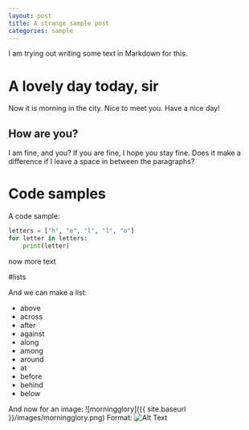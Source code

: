 ```yaml
---
layout: post
title: A strange sample post
categories: sample
---
```


I am trying out writing some text in Markdown for this.

# A lovely day today, sir

Now it is morning in the city.  Nice to meet you.  Have a nice day!

## How are you?

I am fine, and you?  If you are fine, I hope you stay fine.
Does it make a difference if I leave a space in between the paragraphs?

# Code samples

A code sample:

```python
letters = ["h", "e", "l", "l", "o"]
for letter in letters:
    print(letter)
```

now more text

#lists

And we can make a list:
* above
* across
* after
* against
* along
* among
* around
* at
* before
* behind
* below

And now for an image:
![morningglory]({{ site.baseurl }}/images/morningglory.png)
Format: ![Alt Text](url)
